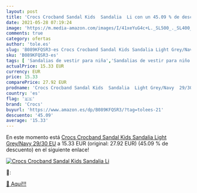 ```yaml
---
layout: post
title: 'Crocs Crocband Sandal Kids  Sandalia  Li con un 45.09 % de descuento'
date: 2021-05-28 07:19:24
image: 'https://m.media-amazon.com/images/I/41xeYuG4c+L._SL500_._SL400_.jpg'
comments: true
category: ofertas
author: 'tole.es'
slug: 'B089KFQSR3-es Crocs Crocband Sandal Kids Sandalia Light Grey/Navy 29/30 EU'
sku: 'B089KFQSR3-es'
tags: [ 'Sandalias de vestir para niña','Sandalias de vestir para niño','Zapatos','Zapatos para niñas pequeñas','Zapatos para niños pequeños','Zapatos y complementos','crocs','sandalia', ]
actualPrice: 15.33 EUR
currency: EUR
price: 15.33
comparePrice: 27.92 EUR
prodname: 'Crocs Crocband Sandal Kids  Sandalia  Light Grey/Navy  29/30 EU'
country: 'es'
flag: '🇪🇸'
brand: 'Crocs'
buyurl: 'https://www.amazon.es/dp/B089KFQSR3/?tag=tolees-21'
descuento: '45.09'
average: '15.33'
---
```


En este momento está [Crocs Crocband Sandal Kids  Sandalia  Light Grey/Navy  29/30 EU](https://www.amazon.es/dp/B089KFQSR3/?tag=tolees-21) a 15.33 EUR (original: 27.92 EUR) (45.09 %  de descuento) en el siguiente enlace!

[![Crocs Crocband Sandal Kids  Sandalia  Li](https://m.media-amazon.com/images/I/41xeYuG4c+L._SL500_._SL400_.jpg)](https://www.amazon.es/dp/B089KFQSR3/?tag=tolees-21)

🔎:


[🛒 Aquí!!!](https://www.amazon.es/dp/B089KFQSR3/?tag=tolees-21)
